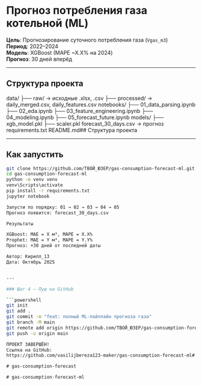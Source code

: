 # Прогноз потребления газа котельной (ML)

**Цель**: Прогнозирование суточного потребления газа (`Vgas_m3`)  
**Период**: 2022–2024  
**Модель**: XGBoost (MAPE ~X.X% на 2024)  
**Прогноз**: 30 дней вперёд  

---
## Структура проекта
data/
├── raw/                → исходные .xlsx, .csv
├── processed/          → daily_merged.csv, daily_features.csv
notebooks/
├── 01_data_parsing.ipynb
├── 02_eda.ipynb
├── 03_feature_engineering.ipynb
├── 04_modeling.ipynb
├── 05_forecast_future.ipynb
models/
├── xgb_model.pkl
├── scaler.pkl
forecast_30_days.csv    → прогноз
requirements.txt
README.md## Структура проекта

---

## Как запустить
```bash
git clone https://github.com/ТВОЙ_ЮЗЕР/gas-consumption-forecast-ml.git
cd gas-consumption-forecast-ml
python -m venv venv
venv\Scripts\activate
pip install -r requirements.txt
jupyter notebook

Запусти по порядку: 01 → 02 → 03 → 04 → 05
Прогноз появится: forecast_30_days.csv

Результаты

XGBoost: MAE = X м³, MAPE = X.X%
Prophet: MAE = Y м³, MAPE = Y.Y%
Прогноз: +30 дней от последней даты

Автор: Кирилл_13
Дата: Октябрь 2025


---

### Шаг 4 — Пуш на GitHub

```powershell
git init
git add .
git commit -m "feat: полный ML-пайплайн прогноза газа"
git branch -M main
git remote add origin https://github.com/ТВОЙ_ЮЗЕР/gas-consumption-forecast-ml.git
git push -u origin main

ПРОЕКТ ЗАВЕРШЁН!
Ссылка на GitHub:
https://github.com/vasilijbereza123-maker/gas-consumption-forecast-ml#   g a s - c o n s u m p t i o n - f o r e c a s t  
 #   g a s - c o n s u m p t i o n - f o r e c a s t  
 #   g a s - c o n s u m p t i o n - f o r e c a s t - m l  
 